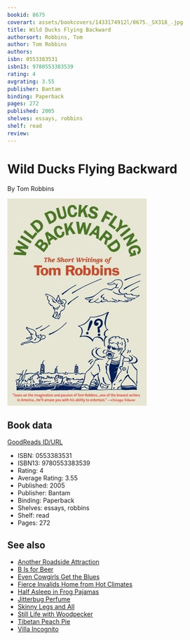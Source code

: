 ```yaml
---
bookid: 8675
coverart: assets/bookcovers/1433174912l/8675._SX318_.jpg
title: Wild Ducks Flying Backward
authorsort: Robbins, Tom
author: Tom Robbins
authors: 
isbn: 0553383531
isbn13: 9780553383539
rating: 4
avgrating: 3.55
publisher: Bantam
binding: Paperback
pages: 272
published: 2005
shelves: essays, robbins
shelf: read
review: 
---
```


# Wild Ducks Flying Backward

By Tom Robbins

![](../../assets/bookcovers/1433174912l/8675._SX318_.jpg)

## Book data

[GoodReads ID/URL](https://www.goodreads.com/book/show/8675)

- ISBN: 0553383531
- ISBN13: 9780553383539
- Rating: 4
- Average Rating: 3.55
- Published: 2005
- Publisher: Bantam
- Binding: Paperback
- Shelves: essays, robbins
- Shelf: read
- Pages: 272


## See also

- [Another Roadside Attraction](Another_Roadside_Attraction.md)
- [B Is for Beer](B_Is_for_Beer.md)
- [Even Cowgirls Get the Blues](Even_Cowgirls_Get_the_Blues.md)
- [Fierce Invalids Home from Hot Climates](Fierce_Invalids_Home_from_Hot_Climates.md)
- [Half Asleep in Frog Pajamas](Half_Asleep_in_Frog_Pajamas.md)
- [Jitterbug Perfume](Jitterbug_Perfume.md)
- [Skinny Legs and All](Skinny_Legs_and_All.md)
- [Still Life with Woodpecker](Still_Life_with_Woodpecker.md)
- [Tibetan Peach Pie](Tibetan_Peach_Pie-_A_True_Account_of_an_Imaginative_Life.md)
- [Villa Incognito](Villa_Incognito.md)
